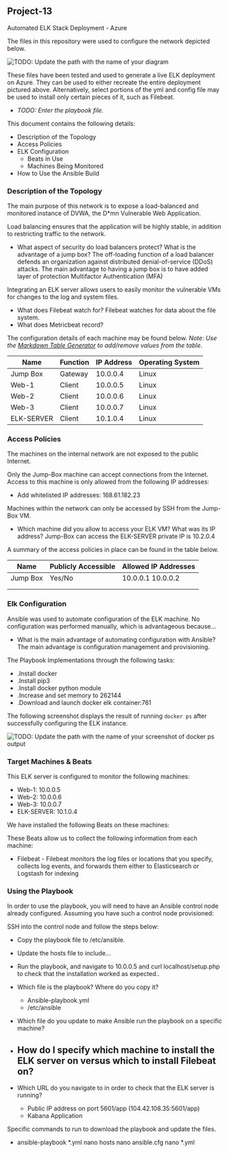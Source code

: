 ## Project-13
Automated ELK Stack Deployment - Azure

The files in this repository were used to configure the network depicted below.

![TODO: Update the path with the name of your diagram](Images/diagram_filename.png)

These files have been tested and used to generate a live ELK deployment on Azure. They can be used to either recreate the entire deployment pictured above. Alternatively, select portions of the yml and config file may be used to install only certain pieces of it, such as Filebeat.

  - _TODO: Enter the playbook file._

This document contains the following details:
- Description of the Topology
- Access Policies
- ELK Configuration
  - Beats in Use
  - Machines Being Monitored
- How to Use the Ansible Build


### Description of the Topology

The main purpose of this network is to expose a load-balanced and monitored instance of DVWA, the D*mn Vulnerable Web Application.

Load balancing ensures that the application will be highly stable, in addition to restricting traffic to the network.
- What aspect of security do load balancers protect? What is the advantage of a jump box?
    The off-loading function of a load balancer defends an organization against distributed denial-of-service (DDoS) attacks. The main advantage to having a jump box is to have added layer of protection Multifactor Authentication (MFA)

Integrating an ELK server allows users to easily monitor the vulnerable VMs for changes to the log and system files.
- What does Filebeat watch for?
    Filebeat watches for data about the file system.
- What does Metricbeat record?


The configuration details of each machine may be found below.
_Note: Use the [Markdown Table Generator](http://www.tablesgenerator.com/markdown_tables) to add/remove values from the table_.

| Name       | Function | IP Address | Operating System |
|------------|----------|------------|------------------|
| Jump Box   | Gateway  | 10.0.0.4   | Linux            |
| Web-1      | Client   | 10.0.0.5   | Linux            |
| Web-2      | Client   | 10.0.0.6   | Linux            |
| Web-3      | Client   | 10.0.0.7   | Linux            |
| ELK-SERVER | Client   | 10.1.0.4   | Linux            |

### Access Policies

The machines on the internal network are not exposed to the public Internet.

Only the Jump-Box machine can accept connections from the Internet. Access to this machine is only allowed from the following IP addresses:
- Add whitelisted IP addresses:
    168.61.182.23

Machines within the network can only be accessed by SSH from the Jump-Box VM.
- Which machine did you allow to access your ELK VM? What was its IP address?
    Jump-Box can access the ELK-SERVER private IP is 10.2.0.4

A summary of the access policies in place can be found in the table below.

| Name     | Publicly Accessible | Allowed IP Addresses |
|----------|---------------------|----------------------|
| Jump Box | Yes/No              | 10.0.0.1 10.0.0.2    |
|          |                     |                      |
|          |                     |                      |

### Elk Configuration

Ansible was used to automate configuration of the ELK machine. No configuration was performed manually, which is advantageous because...
- What is the main advantage of automating configuration with Ansible?
    The main advantage is configuration management and provisioning.

The Playbook Implementations through the following tasks:  
  - .Install docker
  - .Install pip3
  - .Install docker python module
  - .Increase and set memory to 262144
  - .Download and launch docker elk container:761

The following screenshot displays the result of running `docker ps` after successfully configuring the ELK instance.

![TODO: Update the path with the name of your screenshot of docker ps output](Images/docker_ps_output.png)

### Target Machines & Beats
This ELK server is configured to monitor the following machines:
  - Web-1: 10.0.0.5
  - Web-2: 10.0.0.6
  - Web-3: 10.0.0.7
  - ELK-SERVER: 10.1.0.4


We have installed the following Beats on these machines:

These Beats allow us to collect the following information from each machine:
- Filebeat - Filebeat monitors the log files or locations that you specify, collects log events, and forwards them either to Elasticsearch or Logstash for indexing

### Using the Playbook
In order to use the playbook, you will need to have an Ansible control node already configured. Assuming you have such a control node provisioned:

SSH into the control node and follow the steps below:
- Copy the playbook file to /etc/ansible.
- Update the hosts file to include...
- Run the playbook, and navigate to 10.0.0.5 and curl localhost/setup.php to check that the installation worked as expected..


- Which file is the playbook? Where do you copy it?
    - Ansible-playbook.yml
    - /etc/ansible
- Which file do you update to make Ansible run the playbook on a specific machine?
- How do I specify which machine to install the ELK server on versus which to install Filebeat on?
    -
- Which URL do you navigate to in order to check that the ELK server is running?
    - Public IP address on port 5601/app (104.42.108.35:5601/app)
    - Kabana Application

Specific commands to run to download the playbook and update the files.
- ansible-playbook *.yml nano hosts nano ansible.cfg nano *.yml
